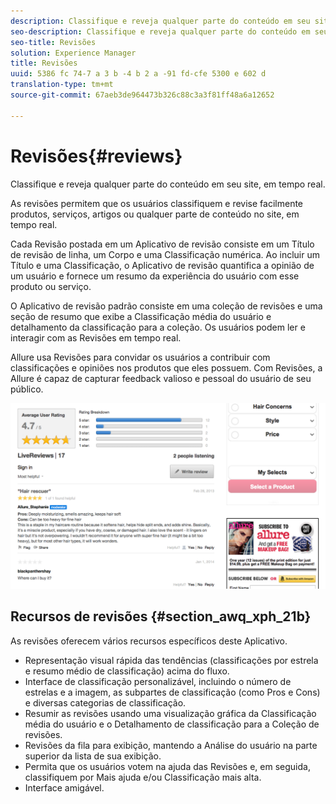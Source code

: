 ```yaml
---
description: Classifique e reveja qualquer parte do conteúdo em seu site, em tempo real.
seo-description: Classifique e reveja qualquer parte do conteúdo em seu site, em tempo real.
seo-title: Revisões
solution: Experience Manager
title: Revisões
uuid: 5386 fc 74-7 a 3 b -4 b 2 a -91 fd-cfe 5300 e 602 d
translation-type: tm+mt
source-git-commit: 67aeb3de964473b326c88c3a3f81ff48a6a12652

---
```



# Revisões{#reviews}

Classifique e reveja qualquer parte do conteúdo em seu site, em tempo real.

As revisões permitem que os usuários classifiquem e revise facilmente produtos, serviços, artigos ou qualquer parte de conteúdo no site, em tempo real.

Cada Revisão postada em um Aplicativo de revisão consiste em um Título de revisão de linha, um Corpo e uma Classificação numérica. Ao incluir um Título e uma Classificação, o Aplicativo de revisão quantifica a opinião de um usuário e fornece um resumo da experiência do usuário com esse produto ou serviço.

O Aplicativo de revisão padrão consiste em uma coleção de revisões e uma seção de resumo que exibe a Classificação média do usuário e detalhamento da classificação para a coleção. Os usuários podem ler e interagir com as Revisões em tempo real.

Allure usa Revisões para convidar os usuários a contribuir com classificações e opiniões nos produtos que eles possuem. Com Revisões, a Allure é capaz de capturar feedback valioso e pessoal do usuário de seu público.

![](assets/ReviewsAllure.png)

## Recursos de revisões {#section_awq_xph_21b}

As revisões oferecem vários recursos específicos deste Aplicativo.

* Representação visual rápida das tendências (classificações por estrela e resumo médio de classificação) acima do fluxo.
* Interface de classificação personalizável, incluindo o número de estrelas e a imagem, as subpartes de classificação (como Pros e Cons) e diversas categorias de classificação.
* Resumir as revisões usando uma visualização gráfica da Classificação média do usuário e o Detalhamento de classificação para a Coleção de revisões.
* Revisões da fila para exibição, mantendo a Análise do usuário na parte superior da lista de sua exibição.
* Permita que os usuários votem na ajuda das Revisões e, em seguida, classifiquem por Mais ajuda e/ou Classificação mais alta.
* Interface amigável.

